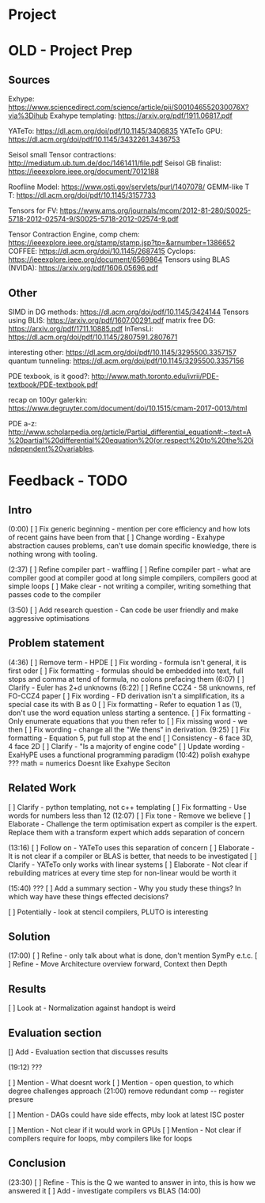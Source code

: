 # Project








# OLD - Project Prep
## Sources
Exhype: https://www.sciencedirect.com/science/article/pii/S001046552030076X?via%3Dihub
Exahype templating: https://arxiv.org/pdf/1911.06817.pdf

YATeTo: https://dl.acm.org/doi/pdf/10.1145/3406835
YATeTo GPU: https://dl.acm.org/doi/pdf/10.1145/3432261.3436753

Seisol small Tensor contractions: http://mediatum.ub.tum.de/doc/1461411/file.pdf
Seisol GB finalist: https://ieeexplore.ieee.org/document/7012188


Roofline Model: https://www.osti.gov/servlets/purl/1407078/
GEMM-like T T: https://dl.acm.org/doi/pdf/10.1145/3157733

Tensors for FV: https://www.ams.org/journals/mcom/2012-81-280/S0025-5718-2012-02574-9/S0025-5718-2012-02574-9.pdf


Tensor Contraction Engine, comp chem: https://ieeexplore.ieee.org/stamp/stamp.jsp?tp=&arnumber=1386652 
COFFEE: https://dl.acm.org/doi/10.1145/2687415
Cyclops: https://ieeexplore.ieee.org/document/6569864
Tensors using BLAS (NVIDA): https://arxiv.org/pdf/1606.05696.pdf

## Other
SIMD in DG methods: https://dl.acm.org/doi/pdf/10.1145/3424144
Tensors using BLIS: https://arxiv.org/pdf/1607.00291.pdf
matrix free DG: https://arxiv.org/pdf/1711.10885.pdf
InTensLi: https://dl.acm.org/doi/pdf/10.1145/2807591.2807671

interesting other: https://dl.acm.org/doi/pdf/10.1145/3295500.3357157
quantum tunneling: https://dl.acm.org/doi/pdf/10.1145/3295500.3357156

PDE texbook, is it good?: http://www.math.toronto.edu/ivrii/PDE-textbook/PDE-textbook.pdf

recap on 100yr galerkin: https://www.degruyter.com/document/doi/10.1515/cmam-2017-0013/html

PDE a-z: http://www.scholarpedia.org/article/Partial_differential_equation#:~:text=A%20partial%20differential%20equation%20(or,respect%20to%20the%20independent%20variables.

# Feedback - TODO
## Intro
(0:00)
[ ] Fix generic beginning - mention per core efficiency and how lots of recent gains have been from that 
[ ] Change wording - Exahype abstraction causes problems, can't use domain specific knowledge, there is nothing wrong with tooling.

(2:37)
[ ] Refine compiler part - waffling
[ ] Refine compiler part - what are compiler good at compiler good at long simple compilers, compilers good at simple loops
[ ] Make clear - not writing a compiler, writing something that passes code to the compiler

(3:50)
[ ] Add research question - Can code be user friendly and make aggressive optimisations 


## Problem statement
(4:36)
[ ] Remove term - HPDE
[ ] Fix wording - formula isn't general, it is first oder
[ ] Fix formatting - formulas should be embedded into text, full stops and comma at tend of formula, no colons prefacing them 
(6:07)
[ ] Clarify - Euler has 2+d unknowns
(6:22)
[ ] Refine CCZ4 - 58 unknowns, ref FO-CCZ4 paper
[ ] Fix wording - FD derivation isn't a simplification, its a special case its with B as 0
[ ] Fix formatting - Refer to equation 1 as (1), don't use the word equation unless starting a sentence.
[ ] Fix formatting - Only enumerate equations that you then refer to
[ ] Fix missing word - we then
[ ] Fix wording - change all the "We thens" in derivation.
(9:25)
[ ] Fix formatting - Equation 5, put full stop at the end
[ ] Consistency - 6 face 3D, 4 face 2D 
[ ] Clarify - "Is a majority of engine code"
[ ] Update wording - ExaHyPE uses a functional programming paradigm
(10:42)
polish exahype
???
math = numerics
Doesnt like Exahype Seciton


## Related Work
[ ] Clarify - python templating, not c++ templating
[ ] Fix formatting - Use words for numbers less than 12
(12:07)
[ ] Fix tone - Remove we believe
[ ] Elaborate - Challenge the term optimisation expert as compiler is the expert. Replace them with a transform expert which adds separation of concern

(13:16)
[ ] Follow on - YATeTo uses this separation of concern
[ ] Elaborate - It is not clear if a compiler or BLAS is better, that needs to be investigated
[ ] Clarify - YATeTo only works with linear systems
[ ] Elaborate - Not clear if rebuilding matrices at every time step for non-linear would be worth it

(15:40)
???
[ ] Add a summary section - Why you study these things? In which way have these things effected decisions?

[ ] Potentially - look at stencil compilers, PLUTO is interesting

## Solution
(17:00)
[ ] Refine - only talk about what is done, don't mention SymPy e.t.c.
[ ] Refine - Move Architecture overview forward, Context then Depth

## Results
[ ] Look at - Normalization against handopt is weird

## Evaluation section
[] Add  - Evaluation section that discusses results

(19:12)
???

[ ] Mention - What doesnt work
[ ] Mention - open question, to which degree challenges approach
(21:00)
remove redundant comp -- register presure

[ ] Mention - DAGs could have side effects, mby look at latest ISC poster

[ ] Mention - Not clear if it would work in GPUs
[ ] Mention - Not clear if compilers require for loops, mby compilers like for loops

## Conclusion
(23:30)
[ ] Refine - This is the Q we wanted to answer in into, this is how we answered it
[ ] Add - investigate compilers vs BLAS (14:00)
